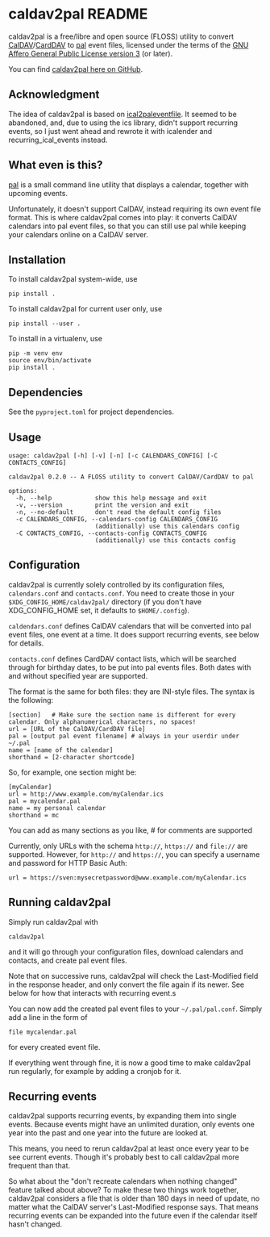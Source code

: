 caldav2pal README
=================

caldav2pal is a free/libre and open source (FLOSS) utility to convert
[CalDAV](https://en.wikipedia.org/wiki/CalDAV)/[CardDAV](https://en.wikipedia.org/wiki/CardDAV)
to [pal](https://palcal.sourceforge.net/) event files, licensed under the
terms of the [GNU Affero General Public License version 3](https://www.gnu.org/licenses/agpl.html)
(or later).

You can find [caldav2pal here on GitHub](https://github.com/DrMcCoy/caldav2pal).


Acknowledgment
--------------

The idea of caldav2pal is based on [ical2paleventfile](https://github.com/MHohenberg/ical2paleventfile).
It seemed to be abandoned, and, due to using the ics library, didn't support
recurring events, so I just went ahead and rewrote it with icalender and
recurring_ical_events instead.


What even is this?
------------------

[pal](https://palcal.sourceforge.net/) is a small command line utility that
displays a calendar, together with upcoming events.

Unfortunately, it doesn't support CalDAV, instead requiring its own event
file format. This is where caldav2pal comes into play: it converts CalDAV
calendars into pal event files, so that you can still use pal while keeping
your calendars online on a CalDAV server.


Installation
------------

To install caldav2pal system-wide, use
```
pip install .
```

To install caldav2pal for current user only, use
```
pip install --user .
```

To install in a virtualenv, use
```
pip -m venv env
source env/bin/activate
pip install .
```


Dependencies
------------

See the `pyproject.toml` for project dependencies.


Usage
-----

```
usage: caldav2pal [-h] [-v] [-n] [-c CALENDARS_CONFIG] [-C CONTACTS_CONFIG]

caldav2pal 0.2.0 -- A FLOSS utility to convert CalDAV/CardDAV to pal

options:
  -h, --help            show this help message and exit
  -v, --version         print the version and exit
  -n, --no-default      don't read the default config files
  -c CALENDARS_CONFIG, --calendars-config CALENDARS_CONFIG
                        (additionally) use this calendars config
  -C CONTACTS_CONFIG, --contacts-config CONTACTS_CONFIG
                        (additionally) use this contacts config
```


Configuration
-------------

caldav2pal is currently solely controlled by its configuration files,
`calendars.conf` and `contacts.conf`. You need to create those in your
`$XDG_CONFIG_HOME/caldav2pal/` directory (if you don't have XDG_CONFIG_HOME
set, it defaults to `$HOME/.config`).

`caldendars.conf` defines CalDAV calendars that will be converted into pal
event files, one event at a time. It does support recurring events, see
below for details.

`contacts.conf` defines CardDAV contact lists, which will be searched through
for birthday dates, to be put into pal events files. Both dates with and
without specified year are supported.

The format is the same for both files: they are INI-style files. The syntax
is the following:

```
[section]   # Make sure the section name is different for every calendar. Only alphanumerical characters, no spaces!
url = [URL of the CalDAV/CardDAV file]
pal = [output pal event filename] # always in your userdir under ~/.pal
name = [name of the calendar]
shorthand = [2-character shortcode]
```

So, for example, one section might be:

```
[myCalendar]
url = http://www.example.com/myCalendar.ics
pal = mycalendar.pal
name = my personal calendar
shorthand = mc
```

You can add as many sections as you like, # for comments are supported

Currently, only URLs with the schema `http://`, `https://` and `file://` are
supported. However, for `http://` and `https://`, you can specify a username
and password for HTTP Basic Auth:
```
url = https://sven:mysecretpassword@www.example.com/myCalendar.ics
```


Running caldav2pal
------------------

Simply run caldav2pal with
```
caldav2pal
```
and it will go through your configuration files, download calendars and
contacts, and create pal event files.

Note that on successive runs, caldav2pal will check the Last-Modified field
in the response header, and only convert the file again if its newer.
See below for how that interacts with recurring event.s

You can now add the created pal event files to your `~/.pal/pal.conf`.
Simply add a line in the form of
```
file mycalendar.pal
```
for every created event file.

If everything went through fine, it is now a good time to make caldav2pal run
regularly, for example by adding a cronjob for it.


Recurring events
----------------

caldav2pal supports recurring events, by expanding them into single events.
Because events might have an unlimited duration, only events one year into
the past and one year into the future are looked at.

This means, you need to rerun caldav2pal at least once every year to be
see current events. Though it's probably best to call caldav2pal more
frequent than that.

So what about the "don't recreate calendars when nothing changed" feature
talked about above? To make these two things work together, caldav2pal
considers a file that is older than 180 days in need of update, no matter
what the CalDAV server's Last-Modified response says. That means recurring
events can be expanded into the future even if the calendar itself hasn't
changed.
